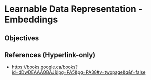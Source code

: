 # Learnable Data Representation - Embeddings

## Objectives

## References (Hyperlink-only)
- https://books.google.ca/books?id=dDwDEAAAQBAJ&lpg=PA5&pg=PA38#v=twopage&q&f=false